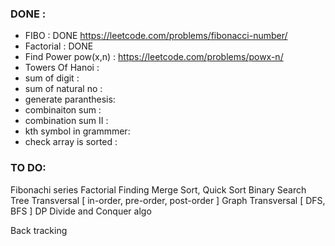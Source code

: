 ### DONE : 

* FIBO                : DONE https://leetcode.com/problems/fibonacci-number/
* Factorial           : DONE
* Find Power pow(x,n) :      https://leetcode.com/problems/powx-n/
* Towers Of Hanoi     : 
* sum of digit        :
* sum of natural no   :
* generate paranthesis:
* combinaiton sum     :
* combination sum II  :
* kth symbol in grammmer:
* check array is sorted : 




### TO DO:

Fibonachi series
Factorial Finding
Merge Sort, Quick Sort
Binary Search
Tree Transversal [ in-order, pre-order, post-order ]
Graph Transversal [ DFS, BFS ]
DP
Divide and  Conquer algo

Back tracking
